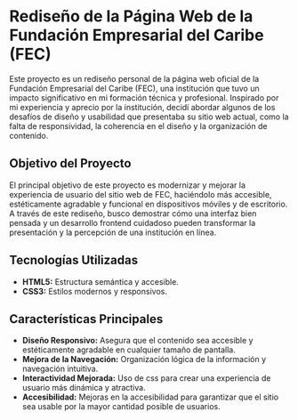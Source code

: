 # Rediseño de la Página Web de la Fundación Empresarial del Caribe (FEC)

Este proyecto es un rediseño personal de la página web oficial de la Fundación Empresarial del Caribe (FEC), 
una institución que tuvo un impacto significativo en mi formación técnica y profesional. Inspirado por mi experiencia y aprecio por la institución, 
decidí abordar algunos de los desafíos de diseño y usabilidad que presentaba su sitio web actual, como la falta de responsividad, la coherencia en el diseño y 
la organización de contenido.

## Objetivo del Proyecto

El principal objetivo de este proyecto es modernizar y mejorar la experiencia de usuario del sitio web de FEC, haciéndolo más accesible, estéticamente agradable 
y funcional en dispositivos móviles y de escritorio. A través de este rediseño, busco demostrar cómo una interfaz bien pensada y un desarrollo frontend cuidadoso 
pueden transformar la presentación y la percepción de una institución en línea.

## Tecnologías Utilizadas

- **HTML5:** Estructura semántica y accesible.
- **CSS3:** Estilos modernos y responsivos.
 
## Características Principales

- **Diseño Responsivo:** Asegura que el contenido sea accesible y estéticamente agradable en cualquier tamaño de pantalla.
- **Mejora de la Navegación:** Organización lógica de la información y navegación intuitiva.
- **Interactividad Mejorada:** Uso de css para crear una experiencia de usuario más dinámica y atractiva.
- **Accesibilidad:** Mejoras en la accesibilidad para garantizar que el sitio sea usable por la mayor cantidad posible de usuarios.

